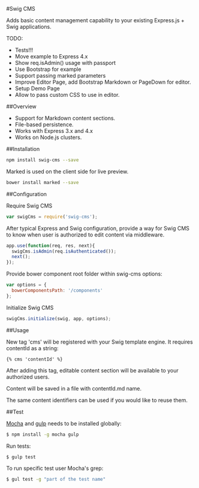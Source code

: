 #Swig CMS

Adds basic content management capability to your existing Express.js + Swig applications.

TODO:
- Tests!!!
- Move example to Express 4.x
- Show req.isAdmin() usage with passport
- Use Bootstrap for example
- Support passing marked parameters
- Improve Editor Page, add Bootstrap Markdown or PageDown for editor.
- Setup Demo Page
- Allow to pass custom CSS to use in editor.

##Overview

- Support for Markdown content sections.
- File-based persistence.
- Works with Express 3.x and 4.x
- Works on Node.js clusters.

##Installation

```sh
npm install swig-cms --save
```

Marked is used on the client side for live preview.

```sh
bower install marked --save
```

##Configuration

Require Swig CMS
```js
var swigCms = require('swig-cms');
```

After typical Express and Swig configuration, provide a way for Swig CMS to know when user is authorized to edit content via middleware.

```js
app.use(function(req, res, next){
  swigCms.isAdmin(req.isAuthenticated());
  next();
});
````

Provide bower component root folder within swig-cms options:

```js
var options = {
  bowerComponentsPath: '/components'
};
```

Initialize Swig CMS

```js
swigCms.initialize(swig, app, options);
````

##Usage

New tag 'cms' will be registered with your Swig template engine. It requires contentId as a string:

```swig
{% cms 'contentId' %}
```

After adding this tag, editable content section will be available to your authorized users.

Content will be saved in a file with contentId.md name.

The same content identifiers can be used if you would like to reuse them.

##Test

[Mocha](http://visionmedia.github.io/mocha/) and [gulp](http://gulpjs.com/) needs to be installed globally:

```sh
$ npm install -g mocha gulp
```

Run tests:

```sh
$ gulp test
```

To run specific test user Mocha's grep:

```sh
$ gul test -g "part of the test name"
```



